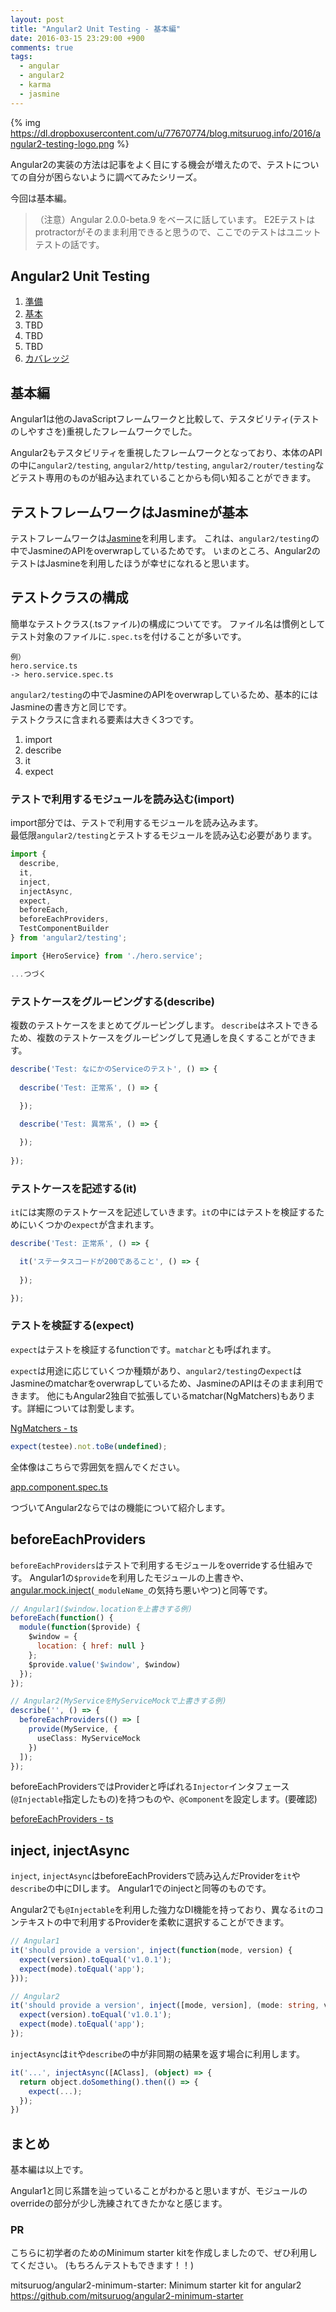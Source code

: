 ```yaml
---
layout: post
title: "Angular2 Unit Testing - 基本編"
date: 2016-03-15 23:29:00 +900
comments: true
tags:
  - angular
  - angular2
  - karma
  - jasmine
---
```


{% img https://dl.dropboxusercontent.com/u/77670774/blog.mitsuruog.info/2016/angular2-testing-logo.png %}

Angular2の実装の方法は記事をよく目にする機会が増えたので、テストについての自分が困らないように調べてみたシリーズ。

今回は基本編。

<!-- more -->

> （注意）Angular 2.0.0-beta.9 をベースに話しています。
E2Eテストはprotractorがそのまま利用できると思うので、ここでのテストはユニットテストの話です。

## Angular2 Unit Testing

1. [準備](/2016/03/how-to-test-angular2-application-1.html)
1. [基本](/2016/03/how-to-test-angular2-application-basic.html)
1. TBD
1. TBD
1. TBD
1. [カバレッジ](/2016/03/how-to-test-angular2-application-coverage.html)

## 基本編

Angular1は他のJavaScriptフレームワークと比較して、テスタビリティ(テストのしやすさを)重視したフレームワークでした。

Angular2もテスタビリティを重視したフレームワークとなっており、本体のAPIの中に`angular2/testing`, `angular2/http/testing`, `angular2/router/testing`などテスト専用のものが組み込まれていることからも伺い知ることができます。

## テストフレームワークはJasmineが基本

テストフレームワークは[Jasmine](http://jasmine.github.io/2.4/introduction.html)を利用します。
これは、`angular2/testing`の中でJasmineのAPIをoverwrapしているためです。
いまのところ、Angular2のテストはJasmineを利用したほうが幸せになれると思います。

## テストクラスの構成

簡単なテストクラス(.tsファイル)の構成についてです。
ファイル名は慣例としてテスト対象のファイルに`.spec.ts`を付けることが多いです。

```
例）
hero.service.ts
-> hero.service.spec.ts
```

`angular2/testing`の中でJasmineのAPIをoverwrapしているため、基本的にはJasmineの書き方と同じです。  
テストクラスに含まれる要素は大きく3つです。

1. import
1. describe
1. it
1. expect

### テストで利用するモジュールを読み込む(import)

import部分では、テストで利用するモジュールを読み込みます。  
最低限`angular2/testing`とテストするモジュールを読み込む必要があります。

```ts
import {
  describe,
  it,
  inject,
  injectAsync,
  expect,
  beforeEach,
  beforeEachProviders,
  TestComponentBuilder
} from 'angular2/testing';

import {HeroService} from './hero.service';

...つづく
```

### テストケースをグルーピングする(describe)

複数のテストケースをまとめてグルーピングします。
`describe`はネストできるため、複数のテストケースをグルーピングして見通しを良くすることができます。

```ts
describe('Test: なにかのServiceのテスト', () => {
  
  describe('Test: 正常系', () => {

  });
  
  describe('Test: 異常系', () => {

  });
  
});
```

### テストケースを記述する(it)

`it`には実際のテストケースを記述していきます。`it`の中にはテストを検証するためにいくつかの`expect`が含まれます。

```ts
describe('Test: 正常系', () => {

  it('ステータスコードが200であること', () => {
   
  });

});
```

### テストを検証する(expect)

`expect`はテストを検証するfunctionです。`matchar`とも呼ばれます。

`expect`は用途に応じていくつか種類があり、`angular2/testing`の`expect`はJasmineのmatcharをoverwrapしているため、JasmineのAPIはそのまま利用できます。
他にもAngular2独自で拡張しているmatchar(NgMatchers)もあります。詳細については割愛します。

[NgMatchers - ts](https://angular.io/docs/ts/latest/api/testing/NgMatchers-interface.html)

```ts
expect(testee).not.toBe(undefined);
```

全体像はこちらで雰囲気を掴んでください。

[app.component.spec.ts](https://github.com/mitsuruog/angular2-minimum-starter/blob/master/app%2Fapp.component.spec.ts)

つづいてAngular2ならではの機能について紹介します。

## beforeEachProviders

`beforeEachProviders`はテストで利用するモジュールをoverrideする仕組みです。
Angular1の`$provide`を利用したモジュールの上書きや、[angular.mock.inject](https://docs.angularjs.org/api/ngMock/function/angular.mock.inject)(`_moduleName_`の気持ち悪いやつ)と同等です。

```js
// Angular1($window.locationを上書きする例)
beforeEach(function() {
  module(function($provide) {
    $window = {
      location: { href: null }
    };
    $provide.value('$window', $window)
  });
});
```

```ts
// Angular2(MyServiceをMyServiceMockで上書きする例)
describe('', () => {
  beforeEachProviders(() => [
    provide(MyService, {
      useClass: MyServiceMock
    })
  ]);
});
```

beforeEachProvidersではProviderと呼ばれる`Injector`インタフェース(`@Injectable`指定したもの)を持つものや、`@Component`を設定します。(要確認)

[beforeEachProviders - ts](https://angular.io/docs/ts/latest/api/testing/beforeEachProviders-function.html)

## inject, injectAsync

`inject`, `injectAsync`はbeforeEachProvidersで読み込んだProviderを`it`や`describe`の中にDIします。
Angular1でのinjectと同等のものです。

Angular2でも`@Injectable`を利用した強力なDI機能を持っており、異なる`it`のコンテキストの中で利用するProviderを柔軟に選択することができます。

```js
// Angular1
it('should provide a version', inject(function(mode, version) {
  expect(version).toEqual('v1.0.1');
  expect(mode).toEqual('app');
}));
```

```ts
// Angular2
it('should provide a version', inject([mode, version], (mode: string, version: string) => {
  expect(version).toEqual('v1.0.1');
  expect(mode).toEqual('app');
});
```

`injectAsync`は`it`や`describe`の中が非同期の結果を返す場合に利用します。

```ts
it('...', injectAsync([AClass], (object) => {
  return object.doSomething().then(() => {
    expect(...);
  });
})
```

## まとめ

基本編は以上です。

Angular1と同じ系譜を辿っていることがわかると思いますが、モジュールのoverrideの部分が少し洗練されてきたかなと感じます。

### PR

こちらに初学者のためのMinimum starter kitを作成しましたので、ぜひ利用してください。
(もちろんテストもできます！！)

mitsuruog/angular2-minimum-starter: Minimum starter kit for angular2 https://github.com/mitsuruog/angular2-minimum-starter